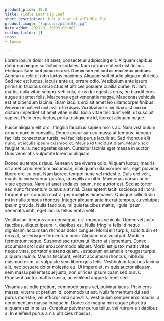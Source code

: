 ```yaml
---
product_price: 10.0
title: Fiddle Leaf Fig Leaf
short_description: Just a leaf of a Fiddle Fig
product_image: "/uploads/plant00.jpg"
date_added: 2021-01-30T03:00:00Z
custom_fields: []
tags:
- Ipsum

---
```

Lorem ipsum dolor sit amet, consectetur adipiscing elit. Aliquam dapibus dolor non neque sollicitudin sodales. Nam rutrum erat vel nisl finibus tristique. Nam sed posuere orci. Donec non mi sed ex maximus pretium. Aenean a velit et nibh luctus maximus. Aliquam sollicitudin aliquam ultricies. Sed nec est luctus, iaculis ante ut, ornare odio. Vestibulum ante ipsum primis in faucibus orci luctus et ultrices posuere cubilia curae; Nullam mattis, nulla vitae semper vehicula, risus dui egestas eros, eu blandit eros augue sit amet felis. Maecenas eget venenatis magna. Maecenas vehicula est at bibendum lacinia. Etiam iaculis orci sit amet leo ullamcorper finibus. Aenean in est vel nisl mollis tristique. Vestibulum vitae libero id massa dictum imperdiet sit amet vitae nulla. Nulla vitae tincidunt velit, ut suscipit sapien. Proin eros lectus, porta tristique mi id, laoreet aliquam neque.

Fusce aliquam elit orci, fringilla faucibus sapien mollis ac. Nam vestibulum ornare nunc in convallis. Donec accumsan eu massa at tempus. Aenean facilisis consectetur turpis, vel facilisis purus iaculis at. Sed rhoncus elit nunc, ut iaculis ipsum euismod et. Mauris id tincidunt diam. Mauris sed feugiat nulla, nec egestas quam. Curabitur lacinia eget massa in auctor. Duis venenatis vulputate lorem id aliquam.

Donec eu tempus risus. Aenean vitae viverra odio. Aliquam luctus, mauris sit amet condimentum accumsan, nibh quam ullamcorper nisi, eget pulvinar libero orci eu erat. Nam laoreet tempor nunc vel molestie. Duis orci velit, mattis in consectetur gravida, convallis ac nibh. Maecenas cursus at mi vitae egestas. Nam sit amet sodales ipsum, nec auctor est. Sed ac tortor sed nunc fermentum cursus a at nisl. Class aptent taciti sociosqu ad litora torquent per conubia nostra, per inceptos himenaeos. Quisque sollicitudin mi in nulla tempus rhoncus. Integer aliquam ante in erat tempus, eu volutpat ipsum gravida. Nulla faucibus, mi quis faucibus mattis, ligula ipsum venenatis nibh, eget iaculis tellus erat a velit.

Vestibulum tempus arcu consequat nisl rhoncus vehicula. Donec vel justo faucibus, aliquet ipsum in, dapibus est. Nulla fringilla felis id neque dignissim, accumsan rhoncus dolor congue. Morbi elit turpis, sollicitudin et eros at, scelerisque fermentum nunc. Aliquam erat volutpat. Morbi in fermentum neque. Suspendisse rutrum ut libero at elementum. Donec accumsan orci quis arcu commodo aliquet. Morbi est justo, mattis vitae neque vitae, porttitor eleifend quam. Vestibulum sit amet elit feugiat turpis aliquam lacinia. Mauris tincidunt, velit at accumsan rhoncus, nibh dui euismod enim, at vulputate sem libero quis felis. Vestibulum faucibus lacinia elit, nec posuere dolor molestie eu. Ut imperdiet, mi quis auctor aliquam, sem massa pellentesque justo, non ultrices ipsum quam sed purus. Praesent auctor mattis massa, ac eleifend augue laoreet sed.

Vivamus ac odio pretium, commodo turpis vel, pulvinar lacus. Proin eros massa, viverra ut pretium id, commodo ut est. Nulla fermentum dui sed purus molestie, vel efficitur orci convallis. Vestibulum semper eros mauris, a condimentum massa congue in. Donec ac magna non augue pharetra aliquam sed in tellus. Curabitur pulvinar purus tellus, vel rutrum elit dapibus a. In eleifend purus a nisi ultricies rhoncus.